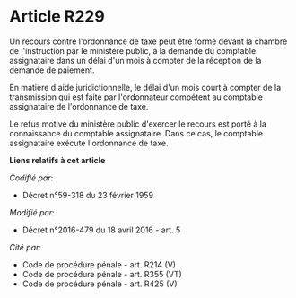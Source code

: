 # Article R229

Un recours contre l'ordonnance de taxe peut être formé devant la chambre de l'instruction par le ministère public, à la
demande du comptable assignataire dans un délai d'un mois à compter de la réception de la demande de paiement. 

En matière d'aide juridictionnelle, le délai d'un mois court à compter de la transmission qui est faite par l'ordonnateur
compétent au comptable assignataire de l'ordonnance de taxe. 

Le refus motivé du ministère public d'exercer le recours est porté à la connaissance du comptable assignataire. Dans ce cas,
le comptable assignataire exécute l'ordonnance de taxe.

**Liens relatifs à cet article**

_Codifié par_:

  - Décret n°59-318 du 23 février 1959

_Modifié par_:

  - Décret n°2016-479 du 18 avril 2016 - art. 5

_Cité par_:

  - Code de procédure pénale - art. R214 (V)
  - Code de procédure pénale - art. R355 (VT)
  - Code de procédure pénale - art. R425 (V)
